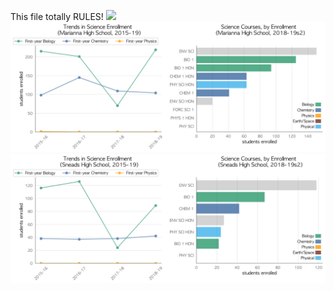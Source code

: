 This file totally RULES!
![](COTTONDALE.png)
![](../School_plots/JACKSON/MARIANNA.png)
![](../School_plots/JACKSON/SNEADS.png)
